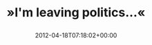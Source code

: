 ---
retweeted: false
source: <a href="http://twitter.com" rel="nofollow">Twitter Web Client</a>
entities:
  hashtags: []
  symbols: []
  user_mentions: []
  urls:
  - url: http://t.co/QzroJg7Y
    expanded_url: http://www.gocomics.com/speedbump/2012/04/18
    display_url: gocomics.com/speedbump/2012…
    indices:
    - '24'
    - '44'
display_text_range:
- '0'
- '44'
favorite_count: '0'
id_str: '192512294431887360'
truncated: false
retweet_count: '0'
id: '192512294431887360'
possibly_sensitive: false
created_at: Wed Apr 18 07:18:02 +0000 2012
favorited: false
full_text: "»I'm leaving politics…«"
lang: en
quote_url: http://www.gocomics.com/speedbump/2012/04/18
tags:
- pesos/twitter
date: '2012-04-18T07:18:02+00:00'
src: https://twitter.com/bascht/status/192512294431887360
original_url: https://twitter.com/bascht/status/192512294431887360
type: twitter_tweet
text: "»I'm leaving politics…«"
title: "»I'm leaving politics…«\n"

---